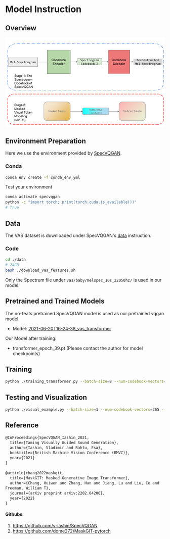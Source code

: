 # Model Instruction

## Overview

<p align="center">
<img width="718" alt="workflow" src="../asset/spec.png">
</p>


## Environment Preparation
Here we use the environment provided by [SpecVQGAN](https://github.com/v-iashin/SpecVQGAN#environment-preparation).

### Conda
```bash
conda env create -f conda_env.yml
```
Test your environment
```bash
conda activate specvqgan
python -c "import torch; print(torch.cuda.is_available())"
# True
```

## Data
The VAS dataset is downloaded under SpecVQGAN's [data](https://github.com/v-iashin/SpecVQGAN#data) instruction.

### Code
```bash
cd ./data
# 24GB
bash ./download_vas_features.sh
```
Only the Spectrum file under `vas/baby/melspec_10s_22050hz/` is used in our model.

## Pretrained and Trained Models
The no-feats pretrained SpecVQGAN model is used as our pretrained vqgan model.
* Model: [2021-06-20T16-24-38_vas_transformer]('https://a3s.fi/swift/v1/AUTH_a235c0f452d648828f745589cde1219a/specvqgan_public/models/2021-06-20T16-24-38_vas_transformer.tar.gz')

Our Model after training:
* transformer_epoch_39.pt (Please contact the author for model checkpoints)


## Training
```bash
python ./training_transformer.py --batch-size=8 --num-codebook-vectors=265 --epochs=40 --image-channels=1`
```

## Testing and Visualization

```bash
python ./visual_example.py --batch-size=1 --num-codebook-vectors=265 --epochs=40 --image-channels=1 
```


## Reference

```
@InProceedings{SpecVQGAN_Iashin_2021,
  title={Taming Visually Guided Sound Generation},
  author={Iashin, Vladimir and Rahtu, Esa},
  booktitle={British Machine Vision Conference (BMVC)},
  year={2021}
}

@article{chang2022maskgit,
  title={MaskGIT: Masked Generative Image Transformer},
  author={Chang, Huiwen and Zhang, Han and Jiang, Lu and Liu, Ce and Freeman, William T},
  journal={arXiv preprint arXiv:2202.04200},
  year={2022}
}
```
#### Githubs:
1. https://github.com/v-iashin/SpecVQGAN
2. https://github.com/dome272/MaskGIT-pytorch
